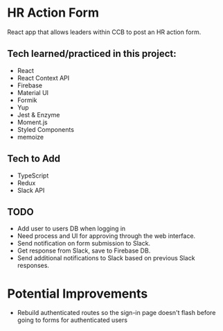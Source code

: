 # HR Action Form
React app that allows leaders within CCB to post an HR action form.



## Tech learned/practiced in this project:
* React
* React Context API
* Firebase
* Material UI
* Formik
* Yup
* Jest & Enzyme
* Moment.js
* Styled Components
* memoize

## Tech to Add
* TypeScript
* Redux
* Slack API


## TODO
* Add user to users DB when logging in
* Need process and UI for approving through the web interface.
* Send notification on form submission to Slack.
* Get response from Slack, save to Firebase DB.
* Send additional notifications to Slack based on previous Slack responses.



# Potential Improvements
* Rebuild authenticated routes so the sign-in page doesn't flash before going to forms for authenticated users